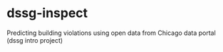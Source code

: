 # dssg-inspect
Predicting building violations using open data from Chicago data portal (dssg intro project)
